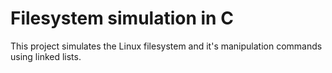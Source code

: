 # Filesystem simulation in C

This project simulates the Linux filesystem and it's manipulation commands using linked lists.